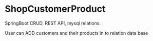 # ShopCustomerProduct
SpringBoot CRUD, REST API, mysql relations.

User can ADD customers and their products in to relation data base
